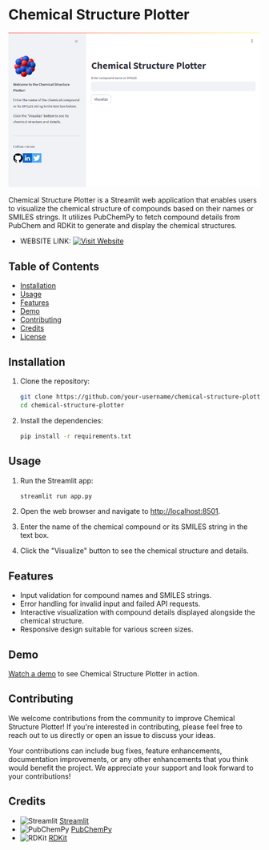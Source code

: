 # Chemical Structure Plotter

[![Chemical Structure Plotter](chemical-structure2.png)](https://chemstructureplotter.onrender.com/)

Chemical Structure Plotter is a Streamlit web application that enables users to visualize the chemical structure of compounds based on their names or SMILES strings. It utilizes PubChemPy to fetch compound details from PubChem and RDKit to generate and display the chemical structures.
- WEBSITE LINK: [![Visit Website](https://img.icons8.com/?size=50&id=68247&format=png&color=000000)](https://chemstructureplotter.onrender.com/)

## Table of Contents

- [Installation](#installation)
- [Usage](#usage)
- [Features](#features)
- [Demo](#demo)
- [Contributing](#contributing)
- [Credits](#credits)
- [License](#license)

## Installation

1. Clone the repository:

    ```bash
    git clone https://github.com/your-username/chemical-structure-plotter.git
    cd chemical-structure-plotter
    ```

2. Install the dependencies:

    ```bash
    pip install -r requirements.txt
    ```

## Usage

1. Run the Streamlit app:

    ```bash
    streamlit run app.py
    ```

2. Open the web browser and navigate to [http://localhost:8501](http://localhost:8501).

3. Enter the name of the chemical compound or its SMILES string in the text box.

4. Click the "Visualize" button to see the chemical structure and details.

## Features

- Input validation for compound names and SMILES strings.
- Error handling for invalid input and failed API requests.
- Interactive visualization with compound details displayed alongside the chemical structure.
- Responsive design suitable for various screen sizes.

## Demo

[Watch a demo](https://youtu.be/your-demo-video) to see Chemical Structure Plotter in action.

## Contributing

We welcome contributions from the community to improve Chemical Structure Plotter! If you're interested in contributing, please feel free to reach out to us directly or open an issue to discuss your ideas.

Your contributions can include bug fixes, feature enhancements, documentation improvements, or any other enhancements that you think would benefit the project. We appreciate your support and look forward to your contributions!

## Credits

- ![Streamlit](https://streamlit.io/favicon.ico) [Streamlit](https://streamlit.io/)
- ![PubChemPy](https://pubchempy.readthedocs.io/en/latest/_images/pubchempy_logo.png) [PubChemPy](https://pubchempy.readthedocs.io/)
- ![RDKit](https://www.rdkit.org/docs/_static/RDKit_Logo.svg) [RDKit](https://www.rdkit.org/)
